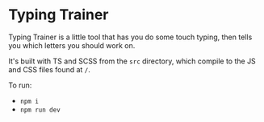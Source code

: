 # Typing Trainer

Typing Trainer is a little tool that has you do some touch typing, then tells you which letters you should work on.

It's built with TS and SCSS from the `src` directory, which compile to the JS and CSS files found at `/`.

To run:

* `npm i`
* `npm run dev`